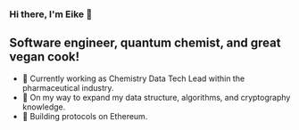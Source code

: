 ### Hi there, I'm Eike 👋

## Software engineer, quantum chemist, and great vegan cook!
- 🔭 Currently working as Chemistry Data Tech Lead within the pharmaceutical industry.
- 🌱 On my way to expand my data structure, algorithms, and cryptography knowledge.
- 👯 Building protocols on Ethereum.
<!--
- ⚡ <a href="https://ecresearch.netlify.app/">check out my research</a>
-->

<!--
**f3rmion/f3rmion** is a ✨ _special_ ✨ repository because its `README.md` (this file) appears on your GitHub profile.

Here are some ideas to get you started:

- 🔭 I’m currently working on ...
- 🌱 I’m currently learning ...
- 👯 I’m looking to collaborate on ...
- 🤔 I’m looking for help with ...
- 💬 Ask me about ...
- 📫 How to reach me: ...
- 😄 Pronouns: ...
- ⚡ Fun fact: ...
-->
 
